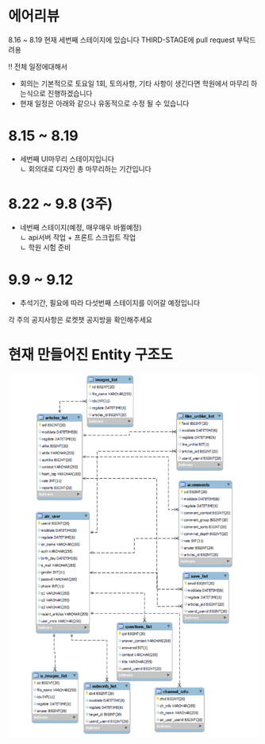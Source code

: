 # 에어리뷰

8.16 ~ 8.19
현재 세번째 스테이지에 있습니다 THIRD-STAGE에 pull request 부탁드려용

‼ 전체 일정에대해서
- 회의는 기본적으로 토요일 1회, 토의사항, 기타 사항이 생긴다면 학원에서 마무리 하는식으로 진행하겠습니다
- 현재 일정은 아래와 같으나 유동적으로 수정 될 수 있습니다

# 8.15 ~ 8.19
- 세번째 UI마무리 스테이지입니다<br>
ㄴ 회의대로 디자인 총 마무리하는 기간입니다<br>

# 8.22 ~ 9.8 (3주)
- 네번째 스테이지(예정, 매우매우 바뀔예정)<br>
ㄴ api서버 작업 + 프론트 스크립트 작업<br>
ㄴ 학원 시험 준비<br>


# 9.9 ~ 9.12<br>
- 추석기간, 필요에 따라 다섯번째 스테이지를 이어갈 예정입니다<br>

각 주의 공지사항은 로켓챗 공지방을 확인해주세요


# 현재 만들어진 Entity 구조도
<img src="/backend/entity.png">
